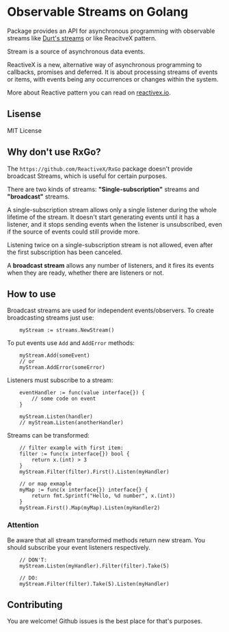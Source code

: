 # Observable Streams on Golang
Package provides an API for asynchronous programming with observable streams like [Durt's streams](https://api.dartlang.org/stable/2.1.0/dart-async/Stream-class.html) or like ReacitveX pattern. 

Stream is a source of asynchronous data events.

ReactiveX is a new, alternative way of asynchronous programming to callbacks, promises and deferred. It is about processing streams of events or items, with events being any occurrences or changes within the system.

More about Reactive pattern you can read on [reactivex.io](http://reactivex.io/).

## Lisense 
MIT License

## Why don't use RxGo?
The `https://github.com/ReactiveX/RxGo` package doesn't provide broadcast Streams, which is useful for certain purposes.

There are two kinds of streams: **"Single-subscription"** streams and **"broadcast"** streams.

A single-subscription stream allows only a single listener during the whole lifetime of the stream. It doesn't start generating events until it has a listener, and it stops sending events when the listener is unsubscribed, even if the source of events could still provide more.

Listening twice on a single-subscription stream is not allowed, even after the first subscription has been canceled.

A **broadcast stream** allows any number of listeners, and it fires its events when they are ready, whether there are listeners or not.

## How to use
Broadcast streams are used for independent events/observers. To create broadcasting streams just use:
```golang
    myStream := streams.NewStream() 
```
To put events use `Add` and `AddError` methods:
```golang
    myStream.Add(someEvent)
    // or 
    myStream.AddError(someError)
```
Listeners must subscribe to a stream:
```golang
    eventHandler := func(value interface{}) {
        // some code on event
    }

    myStream.Listen(handler)
    // myStream.Listen(anotherHandler)
```
Streams can be transformed:
```golang
    // filter example with first item:
    filter := func(x interface{}) bool {
        return x.(int) > 3
    }
    myStream.Filter(filter).First().Listen(myHandler)

    // or map exmaple
    myMap := func(x interface{}) interface{} {
        return fmt.Sprintf("Hello, %d number", x.(int))
    }
    myStream.First().Map(myMap).Listen(myHandler2)
```

### Attention
Be aware that all stream transformed methods return new stream. You should subscribe your event listeners respectively.
 ```golang
     // DON'T:
     myStream.Listen(myHandler).Filter(filter).Take(5)
 
     // DO:
     myStream.Filter(filter).Take(5).Listen(myHandler)
 ```

## Contributing
You are welcome! Github issues is the best place for that's purposes.